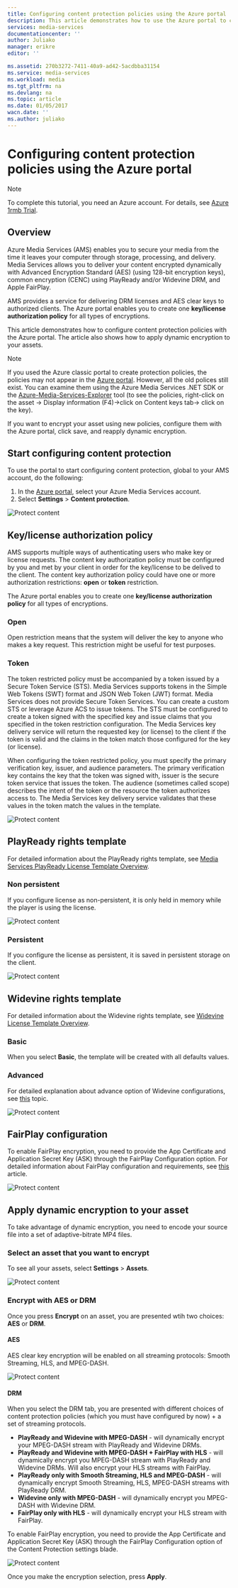 ```yaml
---
title: Configuring content protection policies using the Azure portal | Azure
description: This article demonstrates how to use the Azure portal to configure content protection policies. The article also shows how to enable dynamic encryption for your assets.
services: media-services
documentationcenter: ''
author: Juliako
manager: erikre
editor: ''

ms.assetid: 270b3272-7411-40a9-ad42-5acdbba31154
ms.service: media-services
ms.workload: media
ms.tgt_pltfrm: na
ms.devlang: na
ms.topic: article
ms.date: 01/05/2017
wacn.date: ''
ms.author: juliako
---
```


# Configuring content protection policies using the Azure portal

> [!NOTE]
> To complete this tutorial, you need an Azure account. For details, see [Azure 1rmb Trial](https://www.azure.cn/pricing/1rmb-trial/).

## Overview

Azure Media Services (AMS) enables you to secure your media from the time it leaves your computer through storage, processing, and delivery. Media Services allows you to deliver your content encrypted dynamically with Advanced Encryption Standard (AES) (using 128-bit encryption keys), common encryption (CENC) using PlayReady and/or Widevine DRM, and Apple FairPlay. 

AMS provides a service for delivering DRM licenses and AES clear keys to authorized clients. The Azure portal enables you to create one **key/license authorization policy** for all types of encryptions.

This article demonstrates how to configure content protection policies with the Azure portal. The article also shows how to apply dynamic encryption to your assets.

> [!NOTE]
>  If you used the Azure classic portal to create protection policies, the policies may not appear in the [Azure portal](https://portal.azure.cn/). However, all the old polices still exist. You can examine them using the Azure Media Services .NET SDK or the [Azure-Media-Services-Explorer](https://github.com/Azure/Azure-Media-Services-Explorer/releases) tool (to see the policies, right-click on the asset -> Display information (F4)->click on Content keys tab-> click on the key). 
> 
> If you want to encrypt your asset using new policies, configure them with the Azure portal, click save, and reapply dynamic encryption. 

## Start configuring content protection
To use the portal to start configuring content protection, global to your AMS account, do the following:

1. In the [Azure portal](https://portal.azure.cn/), select your Azure Media Services account.
2. Select **Settings** > **Content protection**.

![Protect content](./media/media-services-portal-content-protection/media-services-content-protection001.png)

## Key/license authorization policy
AMS supports multiple ways of authenticating users who make key or license requests. The content key authorization policy must be configured by you and met by your client in order for the key/license to be delived to the client. The content key authorization policy could have one or more authorization restrictions: **open** or **token** restriction.

The Azure portal enables you to create one **key/license authorization policy** for all types of encryptions.

### Open
Open restriction means that the system will deliver the key to anyone who makes a key request. This restriction might be useful for test purposes. 

### Token
The token restricted policy must be accompanied by a token issued by a Secure Token Service (STS). Media Services supports tokens in the Simple Web Tokens (SWT) format and JSON Web Token (JWT) format. Media Services does not provide Secure Token Services. You can create a custom STS or leverage Azure ACS to issue tokens. The STS must be configured to create a token signed with the specified key and issue claims that you specified in the token restriction configuration. The Media Services key delivery service will return the requested key (or license) to the client if the token is valid and the claims in the token match those configured for the key (or license).

When configuring the token restricted policy, you must specify the primary verification key, issuer, and audience parameters. The primary verification key contains the key that the token was signed with, issuer is the secure token service that issues the token. The audience (sometimes called scope) describes the intent of the token or the resource the token authorizes access to. The Media Services key delivery service validates that these values in the token match the values in the template.

![Protect content](./media/media-services-portal-content-protection/media-services-content-protection002.png)

## PlayReady rights template
For detailed information about the PlayReady rights template, see [Media Services PlayReady License Template Overview](./media-services-playready-license-template-overview.md).

### Non persistent
If you configure license as non-persistent, it is only held in memory while the player is using the license.  

![Protect content](./media/media-services-portal-content-protection/media-services-content-protection003.png)

### Persistent
If you configure the license  as persistent, it is saved in persistent storage on the client.

![Protect content](./media/media-services-portal-content-protection/media-services-content-protection004.png)

## Widevine rights template
For detailed information about the Widevine rights template, see [Widevine License Template Overview](./media-services-widevine-license-template-overview.md).

### Basic
When you select **Basic**, the template will be created with all defaults values.

### Advanced
For detailed explanation about advance option of Widevine configurations, see [this](./media-services-widevine-license-template-overview.md) topic.

![Protect content](./media/media-services-portal-content-protection/media-services-content-protection005.png)

## FairPlay configuration
To enable FairPlay encryption, you need to provide the App Certificate and Application Secret Key (ASK) through the FairPlay Configuration option. For detailed information about FairPlay configuration and requirements, see [this](./media-services-protect-hls-with-fairplay.md) article.

![Protect content](./media/media-services-portal-content-protection/media-services-content-protection006.png)

## Apply dynamic encryption to your asset
To take advantage of dynamic encryption, you need to encode your source file into a set of adaptive-bitrate MP4 files.

### Select an asset that you want to encrypt
To see all your assets, select **Settings** > **Assets**.

![Protect content](./media/media-services-portal-content-protection/media-services-content-protection007.png)

### Encrypt with AES or DRM
Once you press **Encrypt** on an asset, you are presented wtih two choices: **AES** or **DRM**. 

#### AES
AES clear key encryption will be enabled on all streaming protocols: Smooth Streaming, HLS, and MPEG-DASH.

![Protect content](./media/media-services-portal-content-protection/media-services-content-protection008.png)

#### DRM
When you select the DRM tab, you are presented with different choices of content protection policies (which you must have configured by now) + a set of streaming protocols.

* **PlayReady and Widevine with MPEG-DASH** - will dynamically encrypt your MPEG-DASH stream with PlayReady and Widevine DRMs.
* **PlayReady and Widevine with MPEG-DASH + FairPlay with HLS** - will dynamically encrypt you MPEG-DASH stream with PlayReady and Widevine DRMs. Will also encrypt your HLS streams with FairPlay.
* **PlayReady only with Smooth Streaming, HLS and MPEG-DASH** - will dynamically encrypt Smooth Streaming, HLS, MPEG-DASH streams with PlayReady DRM.
* **Widevine only with MPEG-DASH** - will dynamically encrypt you MPEG-DASH with Widevine DRM.
* **FairPlay only with HLS** - will dynamically encrypt your HLS stream with FairPlay.

To enable FairPlay encryption, you need to provide the App Certificate and Application Secret Key (ASK) through the FairPlay Configuration option of the Content Protection settings blade.

![Protect content](./media/media-services-portal-content-protection/media-services-content-protection009.png)

Once you make the encryption selection, press **Apply**.